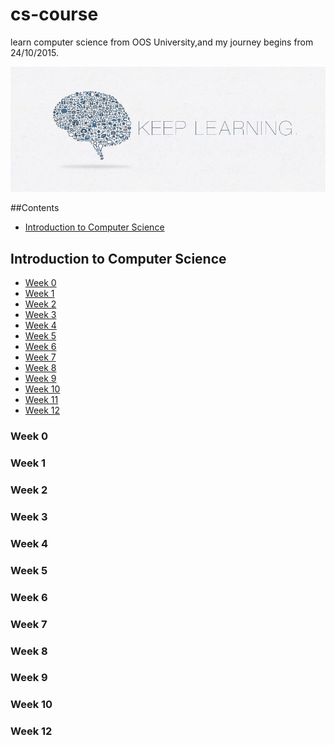 # cs-course

learn computer science from OOS University,and my journey begins from 24/10/2015.

![keep learning](images/1.jpg)

##Contents

- [Introduction to Computer Science](#introduction-to-computer-science)

## Introduction to Computer Science
- [Week 0](#week-0)
- [Week 1](#week-1)
- [Week 2](#week-2)
- [Week 3](#week-3)
- [Week 4](#week-4)
- [Week 5](#week-5)
- [Week 6](#week-6)
- [Week 7](#week-7)
- [Week 8](#week-8)
- [Week 9](#week-9)
- [Week 10](#week-10)
- [Week 11](#week-11)
- [Week 12](#week-12)

### Week 0
### Week 1
### Week 2
### Week 3
### Week 4
### Week 5
### Week 6
### Week 7
### Week 8
### Week 9
### Week 10
### Week 12




